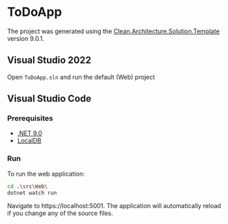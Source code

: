 ﻿# ToDoApp

The project was generated using the [Clean.Architecture.Solution.Template](https://github.com/jasontaylordev/CleanArchitecture) version 9.0.1.

## Visual Studio 2022

Open `ToDoApp.sln` and run the default (Web) project

## Visual Studio Code

### Prerequisites

* [.NET 9.0](https://dotnet.microsoft.com/en-us/download/dotnet/9.0)
* [LocalDB](https://learn.microsoft.com/en-us/sql/database-engine/configure-windows/sql-server-express-localdb?view=sql-server-ver16#install-localdb)

### Run

To run the web application:

```bash
cd .\src\Web\
dotnet watch run
```

Navigate to https://localhost:5001. The application will automatically reload if you change any of the source files.
